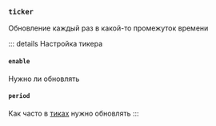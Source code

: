 ### `ticker`

Обновление каждый раз в какой-то промежуток времени

::: details Настройка тикера
#### `enable`

Нужно ли обновлять

#### `period`

Как часто в [тиках](https://ru.minecraft.wiki/w/%D0%A2%D0%B0%D0%BA%D1%82) нужно обновлять
:::